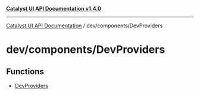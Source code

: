 [**Catalyst UI API Documentation v1.4.0**](../../../README.md)

---

[Catalyst UI API Documentation](../../../README.md) / dev/components/DevProviders

# dev/components/DevProviders

## Functions

- [DevProviders](functions/DevProviders.md)
